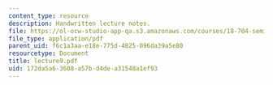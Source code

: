```yaml
---
content_type: resource
description: Handwritten lecture notes.
file: https://ol-ocw-studio-app-qa.s3.amazonaws.com/courses/18-704-seminar-in-algebra-and-number-theory-rational-points-on-elliptic-curves-fall-2004/172da5a63608a57bd4dea31548a1ef93_lecture9.pdf
file_type: application/pdf
parent_uid: f6c1a3aa-e18e-775d-4825-096da39a5e80
resourcetype: Document
title: lecture9.pdf
uid: 172da5a6-3608-a57b-d4de-a31548a1ef93
---
```

